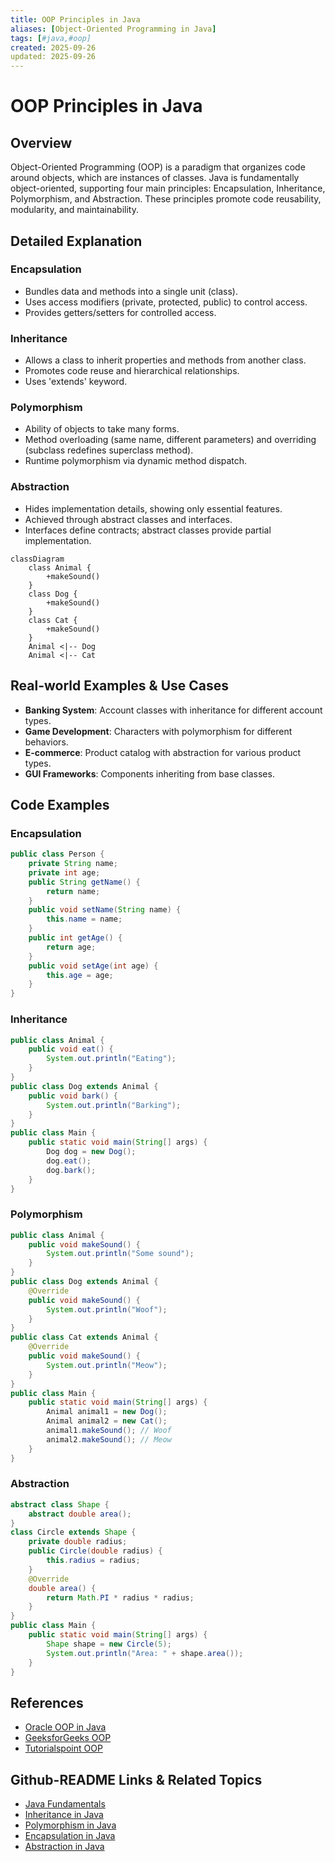 ```yaml
---
title: OOP Principles in Java
aliases: [Object-Oriented Programming in Java]
tags: [#java,#oop]
created: 2025-09-26
updated: 2025-09-26
---
```


# OOP Principles in Java

## Overview

Object-Oriented Programming (OOP) is a paradigm that organizes code around objects, which are instances of classes. Java is fundamentally object-oriented, supporting four main principles: Encapsulation, Inheritance, Polymorphism, and Abstraction. These principles promote code reusability, modularity, and maintainability.

## Detailed Explanation

### Encapsulation

- Bundles data and methods into a single unit (class).
- Uses access modifiers (private, protected, public) to control access.
- Provides getters/setters for controlled access.

### Inheritance

- Allows a class to inherit properties and methods from another class.
- Promotes code reuse and hierarchical relationships.
- Uses 'extends' keyword.

### Polymorphism

- Ability of objects to take many forms.
- Method overloading (same name, different parameters) and overriding (subclass redefines superclass method).
- Runtime polymorphism via dynamic method dispatch.

### Abstraction

- Hides implementation details, showing only essential features.
- Achieved through abstract classes and interfaces.
- Interfaces define contracts; abstract classes provide partial implementation.

```mermaid
classDiagram
    class Animal {
        +makeSound()
    }
    class Dog {
        +makeSound()
    }
    class Cat {
        +makeSound()
    }
    Animal <|-- Dog
    Animal <|-- Cat
```

## Real-world Examples & Use Cases

- **Banking System**: Account classes with inheritance for different account types.
- **Game Development**: Characters with polymorphism for different behaviors.
- **E-commerce**: Product catalog with abstraction for various product types.
- **GUI Frameworks**: Components inheriting from base classes.

## Code Examples

### Encapsulation

```java
public class Person {
    private String name;
    private int age;
    public String getName() {
        return name;
    }
    public void setName(String name) {
        this.name = name;
    }
    public int getAge() {
        return age;
    }
    public void setAge(int age) {
        this.age = age;
    }
}
```

### Inheritance

```java
public class Animal {
    public void eat() {
        System.out.println("Eating");
    }
}
public class Dog extends Animal {
    public void bark() {
        System.out.println("Barking");
    }
}
public class Main {
    public static void main(String[] args) {
        Dog dog = new Dog();
        dog.eat();
        dog.bark();
    }
}
```

### Polymorphism

```java
public class Animal {
    public void makeSound() {
        System.out.println("Some sound");
    }
}
public class Dog extends Animal {
    @Override
    public void makeSound() {
        System.out.println("Woof");
    }
}
public class Cat extends Animal {
    @Override
    public void makeSound() {
        System.out.println("Meow");
    }
}
public class Main {
    public static void main(String[] args) {
        Animal animal1 = new Dog();
        Animal animal2 = new Cat();
        animal1.makeSound(); // Woof
        animal2.makeSound(); // Meow
    }
}
```

### Abstraction

```java
abstract class Shape {
    abstract double area();
}
class Circle extends Shape {
    private double radius;
    public Circle(double radius) {
        this.radius = radius;
    }
    @Override
    double area() {
        return Math.PI * radius * radius;
    }
}
public class Main {
    public static void main(String[] args) {
        Shape shape = new Circle(5);
        System.out.println("Area: " + shape.area());
    }
}
```

## References

- [Oracle OOP in Java](https://docs.oracle.com/javase/tutorial/java/concepts/)
- [GeeksforGeeks OOP](https://www.geeksforgeeks.org/object-oriented-programming-oops-concept-in-java/)
- [Tutorialspoint OOP](https://www.tutorialspoint.com/java/java_object_oriented.htm)

## Github-README Links & Related Topics

- [Java Fundamentals](../java-fundamentals/README.md)
- [Inheritance in Java](../inheritance-in-java/README.md)
- [Polymorphism in Java](../polymorphism-in-java/README.md)
- [Encapsulation in Java](../encapsulation-in-java/README.md)
- [Abstraction in Java](../abstraction-in-java/README.md)
